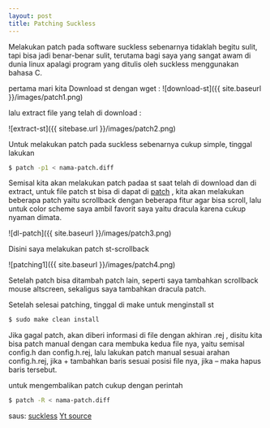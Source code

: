 ```yaml
---
layout: post
title: Patching Suckless
---
```


Melakukan patch pada software suckless sebenarnya tidaklah begitu sulit, tapi bisa jadi benar-benar sulit, terutama bagi saya yang sangat awam di dunia linux apalagi program yang ditulis oleh suckless menggunakan bahasa C.

pertama mari kita Download st dengan wget :
![download-st]({{ site.baseurl }}/images/patch1.png)

lalu extract file yang telah di download :

![extract-st]({{ sitebase.url }}/images/patch2.png) 

Untuk melakukan patch pada suckless sebenarnya cukup simple, tinggal lakukan

```bash
$ patch -p1 < nama-patch.diff
```
Semisal kita akan melakukan patch padaa st saat telah di download dan di extract, untuk file patch st bisa di dapat di [patch](https://st.suckless.org/patches/) , kita akan melakukan beberapa patch yaitu scrollback dengan beberapa fitur agar bisa scroll, lalu untuk color scheme saya ambil favorit saya yaitu dracula karena cukup nyaman dimata.

![dl-patch]({{ site.baseurl }}/images/patch3.png)

Disini saya melakukan patch st-scrollback

![patching1]({{ site.baseurl }}/images/patch4.png)

Setelah patch bisa ditambah patch lain, seperti saya tambahkan scrollback mouse altscreen, sekaligus saya tambahkan dracula patch.

Setelah selesai patching, tinggal di make untuk menginstall st

```bash
$ sudo make clean install
```

Jika gagal patch, akan diberi informasi di file dengan akhiran .rej , disitu kita bisa patch manual dengan cara membuka kedua file nya, yaitu semisal config.h dan config.h.rej, lalu lakukan patch manual sesuai arahan config.h.rej, jika + tambahkan baris sesuai posisi file nya, jika – maka hapus baris tersebut.

untuk mengembalikan patch cukup dengan perintah

```bash
$ patch -R < nama-patch.diff
```

saus:
[suckless](https://suckless.org/hacking/)
[Yt source](https://youtu.be/h02KpjxFc7k)





